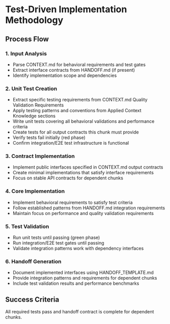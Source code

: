 # Test-Driven Implementation Methodology

## Process Flow

### 1. Input Analysis
- Parse CONTEXT.md for behavioral requirements and test gates
- Extract interface contracts from HANDOFF.md (if present)
- Identify implementation scope and dependencies

### 2. Unit Test Creation
- Extract specific testing requirements from CONTEXT.md Quality Validation Requirements
- Apply testing patterns and conventions from Applied Context Knowledge sections
- Write unit tests covering all behavioral validations and performance criteria
- Create tests for all output contracts this chunk must provide
- Verify tests fail initially (red phase)
- Confirm integration/E2E test infrastructure is functional

### 3. Contract Implementation
- Implement public interfaces specified in CONTEXT.md output contracts
- Create minimal implementations that satisfy interface requirements
- Focus on stable API contracts for dependent chunks

### 4. Core Implementation
- Implement behavioral requirements to satisfy test criteria
- Follow established patterns from HANDOFF.md integration requirements
- Maintain focus on performance and quality validation requirements

### 5. Test Validation
- Run unit tests until passing (green phase)
- Run integration/E2E test gates until passing
- Validate integration patterns work with dependency interfaces

### 6. Handoff Generation
- Document implemented interfaces using HANDOFF_TEMPLATE.md
- Provide integration patterns and requirements for dependent chunks
- Include test validation results and performance benchmarks

## Success Criteria
All required tests pass and handoff contract is complete for dependent chunks.